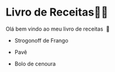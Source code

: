 # Livro de Receitas:man_cook:

Olá bem vindo ao meu livro de receitas​ ​​ :wave:

- Strogonoff de Frango

- Pavê
- Bolo de cenoura
